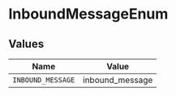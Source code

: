 # InboundMessageEnum


## Values

| Name              | Value             |
| ----------------- | ----------------- |
| `INBOUND_MESSAGE` | inbound_message   |